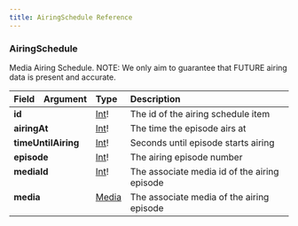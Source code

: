 ```yaml
---
title: AiringSchedule Reference
---
```


### AiringSchedule
Media Airing Schedule. NOTE: We only aim to guarantee that FUTURE airing data is present and accurate.
<table>
<thead>
<tr>
<th align="left">Field</th>
<th align="right">Argument</th>
<th align="left">Type</th>
<th align="left">Description</th>
</tr>
</thead>
<tbody>
<tr>
<td colspan="2" valign="top"><strong>id</strong></td>
<td valign="top"><a href="/reference/scalar/int">Int</a>!</td>
<td>
The id of the airing schedule item
</td>
</tr>
<tr>
<td colspan="2" valign="top"><strong>airingAt</strong></td>
<td valign="top"><a href="/reference/scalar/int">Int</a>!</td>
<td>
The time the episode airs at
</td>
</tr>
<tr>
<td colspan="2" valign="top"><strong>timeUntilAiring</strong></td>
<td valign="top"><a href="/reference/scalar/int">Int</a>!</td>
<td>
Seconds until episode starts airing
</td>
</tr>
<tr>
<td colspan="2" valign="top"><strong>episode</strong></td>
<td valign="top"><a href="/reference/scalar/int">Int</a>!</td>
<td>
The airing episode number
</td>
</tr>
<tr>
<td colspan="2" valign="top"><strong>mediaId</strong></td>
<td valign="top"><a href="/reference/scalar/int">Int</a>!</td>
<td>
The associate media id of the airing episode
</td>
</tr>
<tr>
<td colspan="2" valign="top"><strong>media</strong></td>
<td valign="top"><a href="/reference/object/media">Media</a></td>
<td>
The associate media of the airing episode
</td>
</tr>
</tbody>
</table>